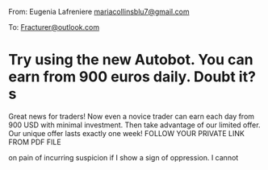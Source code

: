 From: Eugenia Lafreniere <mariacollinsblu7@gmail.com>

To: Fracturer@outlook.com

# Try using the new Autobot. You can earn from 900 euros daily. Doubt it? s
Great news for traders!
Now even a novice trader can earn each day from 900 USD with minimal investment. 
Then take advantage of our limited offer. 
Our unique offer lasts exactly one week!
FOLLOW YOUR PRIVATE LINK FROM PDF FILE
   
on pain of incurring suspicion if I show a sign of oppression. I cannot

